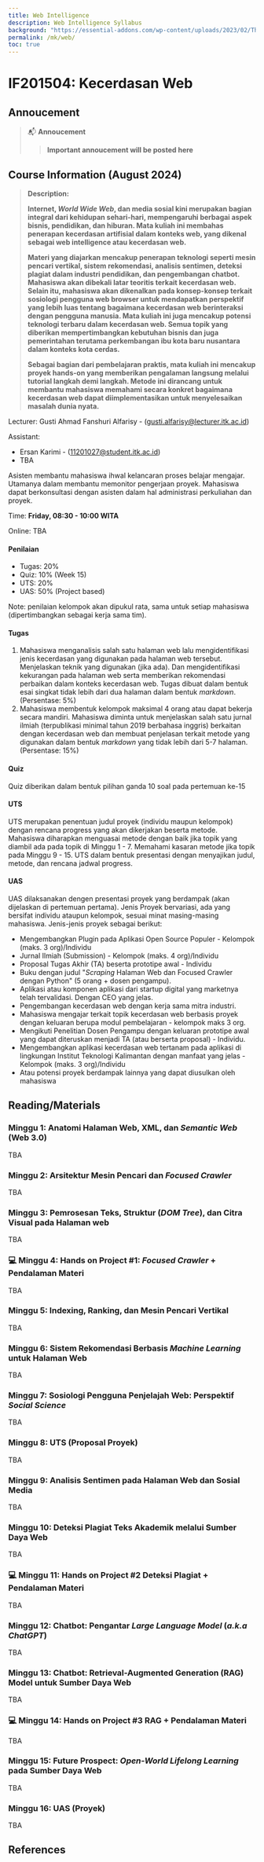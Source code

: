 ```yaml
---
title: Web Intelligence
description: Web Intelligence Syllabus
background: "https://essential-addons.com/wp-content/uploads/2023/02/The-Role-of-AI-in-Modern-Web-Design-Things-You-Need-to-know.png"
permalink: /mk/web/
toc: true
---
```


# IF201504: Kecerdasan Web

## Annoucement

> 📬 **Annoucement**
>> **Important annoucement will be posted here**

## Course Information (August 2024)

>**Description:** 
>
>**Internet, *World Wide Web*, dan media sosial kini merupakan bagian integral dari kehidupan sehari-hari, mempengaruhi berbagai aspek bisnis, pendidikan, dan hiburan. Mata kuliah ini membahas penerapan kecerdasan artifisial dalam konteks web, yang dikenal sebagai web intelligence atau kecerdasan web.**
>
>**Materi yang diajarkan mencakup penerapan teknologi seperti mesin pencari vertikal, sistem rekomendasi, analisis sentimen, deteksi plagiat dalam industri pendidikan, dan pengembangan chatbot. Mahasiswa akan dibekali latar teoritis terkait kecerdasan web. Selain itu, mahasiswa akan dikenalkan pada konsep-konsep terkait sosiologi pengguna web browser untuk mendapatkan perspektif yang lebih luas tentang bagaimana kecerdasan web berinteraksi dengan pengguna manusia. Mata kuliah ini juga mencakup potensi teknologi terbaru dalam kecerdasan web. Semua topik yang diberikan mempertimbangkan kebutuhan bisnis dan juga pemerintahan terutama perkembangan ibu kota baru nusantara dalam konteks kota cerdas.**
>
>**Sebagai bagian dari pembelajaran praktis, mata kuliah ini mencakup proyek hands-on yang memberikan pengalaman langsung melalui tutorial langkah demi langkah. Metode ini dirancang untuk membantu mahasiswa memahami secara konkret bagaimana kecerdasan web dapat diimplementasikan untuk menyelesaikan masalah dunia nyata.**


Lecturer: Gusti Ahmad Fanshuri Alfarisy - (<gusti.alfarisy@lecturer.itk.ac.id>)

Assistant:

- Ersan Karimi - (<11201027@student.itk.ac.id>)
- TBA

Asisten membantu mahasiswa ihwal kelancaran proses belajar mengajar. Utamanya dalam membantu memonitor pengerjaan proyek. Mahasiswa dapat berkonsultasi dengan asisten dalam hal administrasi perkuliahan dan proyek.

Time: **Friday, 08:30 - 10:00 WITA** 

Online: TBA

#### Penilaian

* Tugas: 20%
* Quiz: 10% (Week 15)
* UTS: 20%
* UAS: 50% (Project based)

Note: penilaian kelompok akan dipukul rata, sama untuk setiap mahasiswa (dipertimbangkan sebagai kerja sama tim).

#### Tugas

1. Mahasiswa menganalisis salah satu halaman web lalu mengidentifikasi jenis kecerdasan yang digunakan pada halaman web tersebut. Menjelaskan teknik yang digunakan (jika ada). Dan mengidentifikasi kekurangan pada halaman web serta memberikan rekomendasi perbaikan dalam konteks kecerdasan web. Tugas dibuat dalam bentuk esai singkat tidak lebih dari dua halaman dalam bentuk *markdown*. (Persentase: 5%)
2. Mahasiswa membentuk kelompok maksimal 4 orang atau dapat bekerja secara mandiri. Mahasiswa diminta untuk menjelaskan salah satu jurnal ilmiah (terpublikasi minimal tahun 2019 berbahasa inggris) berkaitan dengan kecerdasan web dan membuat penjelasan terkait metode yang digunakan dalam bentuk *markdown* yang tidak lebih dari 5-7 halaman. (Persentase: 15%)

#### Quiz

Quiz diberikan dalam bentuk pilihan ganda 10 soal pada pertemuan ke-15

#### UTS

UTS merupakan penentuan judul proyek (individu maupun kelompok) dengan rencana progress yang akan dikerjakan beserta metode.  Mahasiswa diharapkan menguasai metode dengan baik jika topik yang diambil ada pada topik di Minggu 1 - 7. Memahami kasaran metode jika topik pada Minggu 9 - 15. UTS dalam bentuk presentasi dengan menyajikan judul, metode, dan rencana jadwal progress.

#### UAS

UAS dilaksanakan dengen presentasi proyek yang berdampak (akan dijelaskan di pertemuan pertama). Jenis Proyek bervariasi, ada yang bersifat individu ataupun kelompok, sesuai minat masing-masing mahasiswa. Jenis-jenis proyek sebagai berikut:

* Mengembangkan Plugin pada Aplikasi Open Source Populer - Kelompok (maks. 3 org)/Individu
* Jurnal Ilmiah (Submission) - Kelompok (maks. 4 org)/Individu
* Proposal Tugas Akhir (TA) beserta prototipe awal - Individu
* Buku dengan judul "*Scraping* Halaman Web dan Focused Crawler dengan Python" (5 orang + dosen pengampu).
* Aplikasi atau komponen aplikasi dari startup digital yang marketnya telah tervalidasi. Dengan CEO yang jelas.
* Pengembangan kecerdasan web dengan kerja sama mitra industri.
* Mahasiswa mengajar terkait topik kecerdasan web berbasis proyek dengan keluaran berupa modul pembelajaran - kelompok maks 3 org.
* Mengikuti Penelitian Dosen Pengampu dengan keluaran prototipe awal yang dapat diteruskan menjadi TA (atau berserta proposal) - Individu.
* Mengembangkan aplikasi kecerdasan web tertanam pada aplikasi di lingkungan Institut Teknologi Kalimantan dengan manfaat yang jelas - Kelompok (maks. 3 org)/Individu
* Atau potensi proyek berdampak lainnya yang dapat diusulkan oleh mahasiswa

## Reading/Materials

### Minggu 1: Anatomi Halaman Web, XML, dan *Semantic Web* (Web 3.0)

TBA

### Minggu 2: Arsitektur Mesin Pencari dan *Focused Crawler*

TBA

### Minggu 3: Pemrosesan Teks, Struktur (*DOM Tree*), dan Citra Visual pada Halaman web

TBA

### 💻 Minggu 4: Hands on Project #1: *Focused Crawler* + Pendalaman Materi

TBA

### Minggu 5: Indexing, Ranking, dan Mesin Pencari Vertikal

TBA

### Minggu 6: Sistem Rekomendasi Berbasis *Machine Learning* untuk Halaman Web

TBA

### Minggu 7: Sosiologi Pengguna Penjelajah Web: Perspektif *Social Science*

TBA

### Minggu 8: UTS (Proposal Proyek)

TBA

### Minggu 9: Analisis Sentimen pada Halaman Web dan Sosial Media

TBA

### Minggu 10: Deteksi Plagiat Teks Akademik melalui Sumber Daya Web

TBA

### 💻 Minggu 11: Hands on Project #2 Deteksi Plagiat + Pendalaman Materi

TBA

### Minggu 12: Chatbot: Pengantar *Large Language Model* (*a.k.a ChatGPT*)

TBA

### Minggu 13: Chatbot: Retrieval-Augmented Generation (RAG) Model untuk Sumber Daya Web

TBA

### 💻 Minggu 14: Hands on Project #3 RAG + Pendalaman Materi

TBA

### Minggu 15: Future Prospect: *Open-World Lifelong Learning* pada Sumber Daya Web

TBA

### Minggu 16: UAS (Proyek)

TBA

## References
